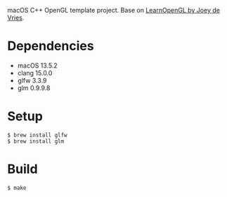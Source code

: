 macOS C++ OpenGL template project.
Base on [LearnOpenGL by Joey de Vries](https://learnopengl.com/About).

# Dependencies

- macOS 13.5.2
- clang 15.0.0
- glfw 3.3.9
- glm 0.9.9.8

# Setup

```
$ brew install glfw
$ brew install glm
```

# Build

```
$ make
```
